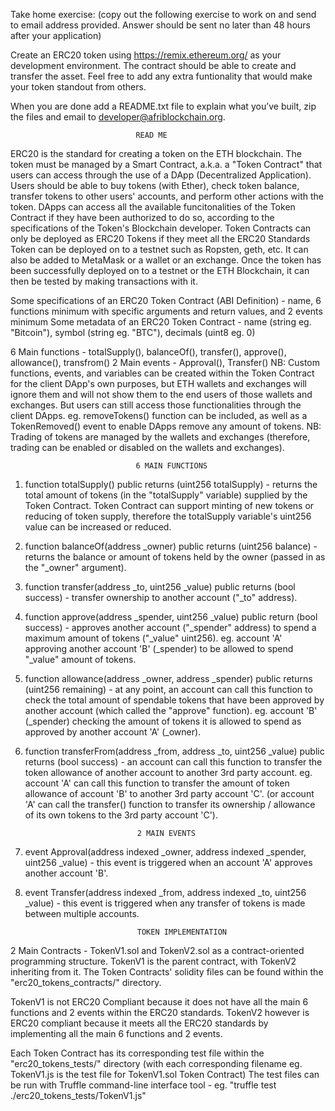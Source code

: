 

Take home exercise: (copy out the following exercise to work on and send to email address provided. 
Answer should be sent no later than 48 hours after your application) 

Create an ERC20 token using https://remix.ethereum.org/ as your development environment. 
The contract should be able to create and transfer the asset. 
Feel free to add any extra funtionality that would make your token standout from others. 

When you are done add a README.txt file to explain what you’ve built, zip the files and email to 
developer@afriblockchain.org.


                                READ ME

ERC20 is the standard for creating a token on the ETH blockchain. The token must be managed by a Smart Contract, a.k.a. a "Token Contract" that users can access through the use of a DApp (Decentralized Application).
Users should be able to buy tokens (with Ether), check token balance, transfer tokens to other users' accounts, and perform other actions with the token.
DApps can access all the available funcitonalities of the Token Contract if they have been authorized to do so, according to the specifications of the Token's Blockchain developer.
Token Contracts can only be deployed as ERC20 Tokens if they meet all the ERC20 Standards
Token can be deployed on to a testnet such as Ropsten, geth, etc. It can also be added to MetaMask or a wallet or an exchange.
Once the token has been successfully deployed on to a testnet or the ETH Blockchain, it can then be tested by making transactions with it.

Some specifications of an ERC20 Token Contract (ABI Definition) - name, 6 functions minimum with specific arguments and return values, and 2 events minimum
Some metadata of an ERC20 Token Contract - name (string eg. "Bitcoin"), symbol (string eg. "BTC"), decimals (uint8 eg. 0)

6 Main functions - totalSupply(), balanceOf(), transfer(), approve(), allowance(), transfrom()
2 Main events - Approval(), Transfer()
NB: Custom functions, events, and variables can be created within the Token Contract for the client DApp's own purposes, but ETH wallets and exchanges will ignore them
and will not show them to the end users of those wallets and exchanges. But users can still access those functionalities through the client DApps.
eg. removeTokens() function can be included, as well as a TokenRemoved() event to enable DApps remove any amount of tokens.
NB: Trading of tokens are managed by the wallets and exchanges (therefore, trading can be enabled or disabled on the wallets and exchanges).


                                6 MAIN FUNCTIONS

1. function totalSupply() public returns (uint256 totalSupply) - returns the total amount of tokens (in the "totalSupply" variable) supplied by the Token Contract.
Token Contract can support minting of new tokens or reducing of token supply, therefore the totalSupply variable's uint256 value can be increased or reduced.

2. function balanceOf(address _owner) public returns (uint256 balance) - returns the balance or amount of tokens held by the owner (passed in as the "_owner" argument).

3. function transfer(address _to, uint256 _value) public returns (bool success) - transfer ownership to another account ("_to" address).

4. function approve(address _spender, uint256 _value) public return (bool success) - approves another account ("_spender" address) to spend a maximum amount of tokens ("_value" uint256).
eg. account 'A' approving another account 'B' (_spender) to be allowed to spend "_value" amount of tokens.

5. function allowance(address _owner, address _spender) public returns (uint256 remaining) - at any point, an account can call this function to check the total amount of spendable tokens
that have been approved by another account (which called the "approve" function).
eg. account 'B' (_spender) checking the amount of tokens it is allowed to spend as approved by another account 'A' (_owner).

6. function transferFrom(address _from, address _to, uint256 _value) public returns (bool success) - an account can call this function to transfer the token allowance of another account to another 3rd party account.
eg. account 'A' can call this function to transfer the amount of token allowance of account 'B' to another 3rd party account 'C'.
(or account 'A' can call the transfer() function to transfer its ownership / allowance of its own tokens to the 3rd party account 'C').

                                2 MAIN EVENTS

1. event Approval(address indexed _owner, address indexed _spender, uint256 _value) - this event is triggered when an account 'A' approves another account 'B'.

2. event Transfer(address indexed _from, address indexed _to, uint256 _value) - this event is triggered when any transfer of tokens is made between multiple accounts.


                                TOKEN IMPLEMENTATION

2 Main Contracts - TokenV1.sol and TokenV2.sol as a contract-oriented programming structure.
TokenV1 is the parent contract, with TokenV2 inheriting from it.
The Token Contracts' solidity files can be found within the "erc20_tokens_contracts/" directory.

TokenV1 is not ERC20 Compliant because it does not have all the main 6 functions and 2 events within the ERC20 standards.
TokenV2 however is ERC20 compliant because it meets all the ERC20 standards by implementing all the main 6 functions and 2 events.

Each Token Contract has its corresponding test file within the "erc20_tokens_tests/" directory 
(with each corresponding filename eg. TokenV1.js is the test file for TokenV1.sol Token Contract)
The test files can be run with Truffle command-line interface tool - eg. "truffle test ./erc20_tokens_tests/TokenV1.js"
